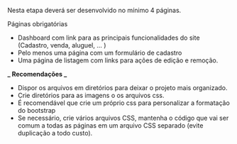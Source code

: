 Nesta etapa deverá ser desenvolvido no mínimo 4 páginas.

Páginas obrigatórias

- Dashboard com link para as principais funcionalidades do site (Cadastro, venda, aluguel, ... )
- Pelo menos uma página com um formulário de cadastro
- Uma página de listagem com links para ações de edição e remoção.

**_ Recomendações _**

- Dispor os arquivos em diretórios para deixar o projeto mais organizado.
- Crie diretórios para as imagens o os arquivos css.
- É recomendável que crie um próprio css para personalizar a formatação do bootstrap
- Se necessário, crie vários arquivos CSS, mantenha o código que vai ser comum a todas as páginas em um arquivo CSS separado (evite duplicação a todo custo).
